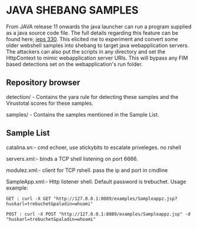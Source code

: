 # JAVA SHEBANG SAMPLES

From JAVA release 11 onwards the java launcher can run a program supplied as a java source code file. The full details regarding this feature can be found here; [jeps 330](https://openjdk.java.net/jeps/330). This elicited me to experiment and convert some older webshell samples into shebang to target java webapplication servers. The attackers can also put the scripts in any directory and set the HttpContext to mimic webapplication server URIs. This will bypass any FIM based detections set on the webapplication's run folder.

## Repository browser

detection/ - Contains the yara rule for detecting these samples and the Virustotal scores for these samples.

samples/ - Contains the samples mentioned in the Sample List.

## Sample List
catalina.sn:- cmd echoer, use stickybits to escalate priveleges. no rshell

servers.xml:- binds a TCP shell listening on port 6666.

modulez.xml:- client for TCP rshell. pass the ip and port in cmdline

SampleApp.xml:- Http listener shell. Default password is trebuchet. Usage example:

    GET : curl -X GET "http://127.0.0.1:8089/examples/Sampleappz.jsp?huskarl=trebuchet&paladin=whoami"
				
    POST : curl -X POST "http://127.0.0.1:8089/examples/Sampleappz.jsp" -d "huskarl=trebuchet&paladin=whoami"

